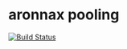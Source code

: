 # aronnax pooling

[![Build Status](https://travis-ci.org/aronnax/pooling.svg?branch=master)](https://travis-ci.org/aronnax/pooling)



